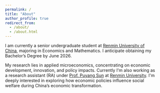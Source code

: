 ```yaml
---
permalink: /
title: "About"
author_profile: true
redirect_from: 
  - /about/
  - /about.html
---
```


I am currently a senior undergraduate student at [Renmin University of China](https://en.ruc.edu.cn/), majoring in Economics and Mathematics. I anticipate obtaining my Bachelor’s Degree by June 2026.

My research lies in applied microeconomics, concentrating on economic development, innovation, and policy impacts. Currently I'm also working as a research assistant (RA) under [Prof. Puyang Sun](https://puyangsun.weebly.com/) at [Renmin University](http://econ.ruc.edu.cn/jszy/fae5ef93a4a642bf84dfdcb8c7064dd6.htm). I'm deeply interested in exploring how economic policies influence social welfare during China’s economic transformation.
